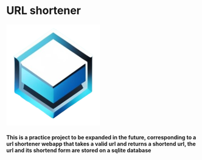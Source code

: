 # URL shortener
![URLs](./UI/Images/favicon.png)

#### This is a practice project to be expanded in the future, corresponding to a url shortener webapp that takes a valid url and returns a shortend url, the url and its shortend form are stored on a sqlite database
